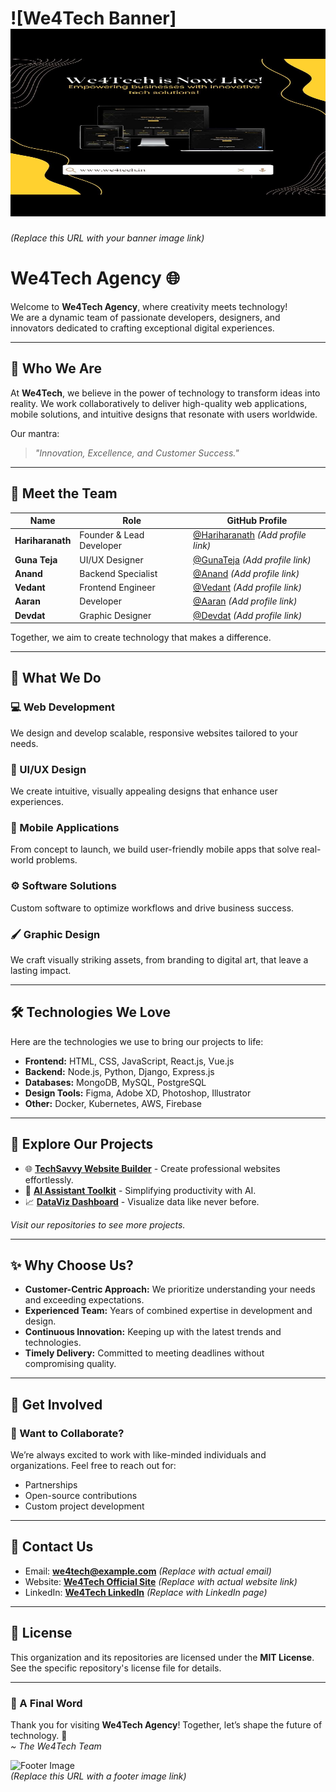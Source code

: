# ![We4Tech Banner]<img src="we4tech.jpg" alt="We4Tech Banner" width="1000" height="300">

*(Replace this URL with your banner image link)*

# We4Tech Agency 🌐  
Welcome to **We4Tech Agency**, where creativity meets technology!  
We are a dynamic team of passionate developers, designers, and innovators dedicated to crafting exceptional digital experiences.  

---

## 🌟 Who We Are  
At **We4Tech**, we believe in the power of technology to transform ideas into reality. We work collaboratively to deliver high-quality web applications, mobile solutions, and intuitive designs that resonate with users worldwide.  

Our mantra:  
> *"Innovation, Excellence, and Customer Success."*

---

## 👥 Meet the Team  

| **Name**       | **Role**               | **GitHub Profile**                        |  
|-----------------|------------------------|-------------------------------------------|  
| **Hariharanath** | Founder & Lead Developer | [@Hariharanath](#) *(Add profile link)*   |  
| **Guna Teja**   | UI/UX Designer          | [@GunaTeja](#) *(Add profile link)*       |  
| **Anand**       | Backend Specialist      | [@Anand](#) *(Add profile link)*          |  
| **Vedant**      | Frontend Engineer       | [@Vedant](#) *(Add profile link)*         |  
| **Aaran**       | Developer               | [@Aaran](#) *(Add profile link)*          |  
| **Devdat**      | Graphic Designer        | [@Devdat](#) *(Add profile link)*         |  

Together, we aim to create technology that makes a difference.  

---

## 🚀 What We Do  

### 💻 Web Development  
We design and develop scalable, responsive websites tailored to your needs.  

### 🎨 UI/UX Design  
We create intuitive, visually appealing designs that enhance user experiences.  

### 📱 Mobile Applications  
From concept to launch, we build user-friendly mobile apps that solve real-world problems.  

### ⚙️ Software Solutions  
Custom software to optimize workflows and drive business success.  

### 🖌️ Graphic Design  
We craft visually striking assets, from branding to digital art, that leave a lasting impact.  

---

## 🛠️ Technologies We Love  
Here are the technologies we use to bring our projects to life:  

- **Frontend:** HTML, CSS, JavaScript, React.js, Vue.js  
- **Backend:** Node.js, Python, Django, Express.js  
- **Databases:** MongoDB, MySQL, PostgreSQL  
- **Design Tools:** Figma, Adobe XD, Photoshop, Illustrator  
- **Other:** Docker, Kubernetes, AWS, Firebase  

---

## 📂 Explore Our Projects  

- 🌐 **[TechSavvy Website Builder](#)** - Create professional websites effortlessly.  
- 🤖 **[AI Assistant Toolkit](#)** - Simplifying productivity with AI.  
- 📈 **[DataViz Dashboard](#)** - Visualize data like never before.  

*Visit our repositories to see more projects.*  

---

## ✨ Why Choose Us?  
- **Customer-Centric Approach:** We prioritize understanding your needs and exceeding expectations.  
- **Experienced Team:** Years of combined expertise in development and design.  
- **Continuous Innovation:** Keeping up with the latest trends and technologies.  
- **Timely Delivery:** Committed to meeting deadlines without compromising quality.  

---

## 🤝 Get Involved  
### 🌟 Want to Collaborate?  
We’re always excited to work with like-minded individuals and organizations. Feel free to reach out for:  
- Partnerships  
- Open-source contributions  
- Custom project development  

---

## 📧 Contact Us  
- Email: **we4tech@example.com** *(Replace with actual email)*  
- Website: **[We4Tech Official Site](#)** *(Replace with actual website link)*  
- LinkedIn: **[We4Tech LinkedIn](#)** *(Replace with LinkedIn page)*  

---

## 📜 License  
This organization and its repositories are licensed under the **MIT License**. See the specific repository's license file for details.  

---

### 🌟 A Final Word  
Thank you for visiting **We4Tech Agency**! Together, let’s shape the future of technology. 🚀  
*~ The We4Tech Team*  

![Footer Image](https://via.placeholder.com/800x150?text=Let’s+Innovate+Together!)  
*(Replace this URL with a footer image link)*  
